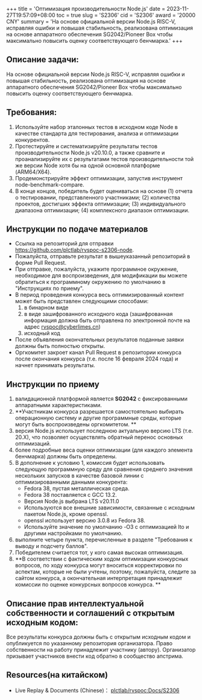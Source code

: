 +++
title = 'Оптимизация производительности Node.js'
date = 2023-11-27T19:57:09+08:00
toc = true
slug = 'S2306'
cid = 'S2306'
award = '20000 CNY'
summary = 'На основе официальной версии Node.js RISC-V, исправляя ошибки и повышая стабильность, реализована оптимизация на основе аппаратного обеспечения SG2042/Pioneer Box чтобы максимально повысить оценку соответствующего бенчмарка.'
+++

## Описание задачи:

На основе официальной версии Node.js RISC-V, исправляя ошибки и повышая стабильность, реализована оптимизация на основе аппаратного обеспечения SG2042/Pioneer Box чтобы максимально повысить оценку соответствующего бенчмарка.

## Требования:

1. Используйте набор эталонных тестов в исходном коде Node в качестве стандарта для тестирования, анализа и оптимизации конкурентов.
2. Протестируйте и систематизируйте результаты тестов производительности Node.js v20.10.0, а также сравните и проанализируйте их с результатами тестов производительности той же версии Node хотя бы на одной основной платформе (ARM64/X64).
3. Продемонстрируйте эффект оптимизации, запустив инструмент node-benchmark-compare.
4. В конце концов, победитель будет оцениваться на основе (1) отчета о тестировании, представленного участниками; (2) количества проектов, достигших эффекта оптимизации; (3) индивидуального диапазона оптимизации; (4) комплексного диапазон оптимизации.

## Инструкции по подаче материалов

* Ссылка на репозиторий для отправки https://github.com/plctlab/rvspoc-s2306-node.
* Пожалуйста, отправьте результат в вышеуказанный репозиторий в форме Pull Request.
* При отправке, пожалуйста, укажите программное окружение, необходимое для воспроизведения, для модификации вы можете обратиться к программному окружению по умолчанию в "Инструкциях по приему".
* В период проведения конкурса весь оптимизированный контент может быть представлен следующими способами:
  1. в бинарном виде
  2. в виде зашифрованного исходного кода (зашифрованная информация должна быть отправлена по электронной почте на адрес rvspoc@cyberlimes.cn)
  3. исходный код
* После объявления окончательных результатов поданные заявки должны быть полностью открыты.
* Оргкомитет закроет канал Pull Request в репозитории конкурса после окончания конкурса (т.е. после 16 февраля 2024 года) и начнет принимать результаты.

## Инструкции по приему

1. валидационной платформой является **SG2042** с фиксированными аппаратными характеристиками.
2. **Участникам конкурса разрешается самостоятельно выбирать операционную систему и другие программные среды, которые могут быть воспроизведены оргкомитетом. **
3. версия Node.js использует последнюю актуальную версию LTS (т.е. 20.X), что позволяет осуществлять обратный перенос основных оптимизаций.
4. более подробные веса оценки оптимизации (для каждого элемента бенчмарка) должны быть определены. 
5. В дополнение к условию 1, комиссия будет использовать следующую программную среду для сравнения среднего значения нескольких запусков в качестве базовой линии с оптимизированными данными конкурента:
   - Fedora 38, пустая металлическая среда.
   - Fedora 38 поставляется с GCC 13.2.
   - Версия Node.js выбрана LTS v20.11.0
   - Используются все внешние зависимости, связанные с исходным пакетом Node.js, кроме openssl.
   - openssl использует версию 3.0.8 из Fedora 38.
   - Используйте значение по умолчанию -O3 с оптимизацией lto и другими настройками по умолчанию.
6. выполните четыре пункта, перечисленные в разделе "Требования к выводу и подсчету баллов". 
7. Победителем считается тот, у кого самая высокая оптимизация.
8. **В соответствии с фактическим ходом оптимизации конкурсных вопросов, по ходу конкурса могут вноситься корректировки по аспектам, которые не были учтены, поэтому, пожалуйста, следите за сайтом конкурса, а окончательная интерпретация принадлежит комиссии по оценке конкурсных вопросов конкурса. **

## Описание прав интеллектуальной собственности и соглашений с открытым исходным кодом:
Все результаты конкурса должны быть с открытым исходным кодом и опубликуется по указанному репозитория организатора. Право собственности на работу принадлежит участнику (автору). Организатор призывает участников внести код обратно в сообщество апстрима.

## Resources(на китайском)

* Live Replay & Documents (Chinese)： [plctlab/rvspoc:Docs/S2306](https://github.com/plctlab/rvspoc/tree/main/Docs/S2306)
